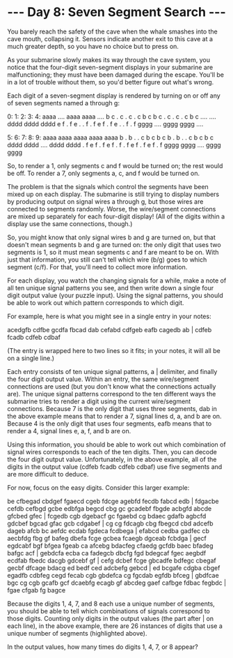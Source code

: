 # --- Day 8: Seven Segment Search ---

   You barely reach the safety of the cave when the whale smashes into the
   cave mouth, collapsing it. Sensors indicate another exit to this cave at a
   much greater depth, so you have no choice but to press on.

   As your submarine slowly makes its way through the cave system, you notice
   that the four-digit seven-segment displays in your submarine are
   malfunctioning; they must have been damaged during the escape. You'll be
   in a lot of trouble without them, so you'd better figure out what's wrong.

   Each digit of a seven-segment display is rendered by turning on or off any
   of seven segments named a through g:

   0:      1:      2:      3:      4:
  aaaa    ....    aaaa    aaaa    ....
 b    c  .    c  .    c  .    c  b    c
 b    c  .    c  .    c  .    c  b    c
  ....    ....    dddd    dddd    dddd
 e    f  .    f  e    .  .    f  .    f
 e    f  .    f  e    .  .    f  .    f
  gggg    ....    gggg    gggg    ....

   5:      6:      7:      8:      9:
  aaaa    aaaa    aaaa    aaaa    aaaa
 b    .  b    .  .    c  b    c  b    c
 b    .  b    .  .    c  b    c  b    c
  dddd    dddd    ....    dddd    dddd
 .    f  e    f  .    f  e    f  .    f
 .    f  e    f  .    f  e    f  .    f
  gggg    gggg    ....    gggg    gggg

   So, to render a 1, only segments c and f would be turned on; the rest
   would be off. To render a 7, only segments a, c, and f would be turned on.

   The problem is that the signals which control the segments have been mixed
   up on each display. The submarine is still trying to display numbers by
   producing output on signal wires a through g, but those wires are
   connected to segments randomly. Worse, the wire/segment connections are
   mixed up separately for each four-digit display! (All of the digits within
   a display use the same connections, though.)

   So, you might know that only signal wires b and g are turned on, but that
   doesn't mean segments b and g are turned on: the only digit that uses two
   segments is 1, so it must mean segments c and f are meant to be on. With
   just that information, you still can't tell which wire (b/g) goes to which
   segment (c/f). For that, you'll need to collect more information.

   For each display, you watch the changing signals for a while, make a note
   of all ten unique signal patterns you see, and then write down a single
   four digit output value (your puzzle input). Using the signal patterns,
   you should be able to work out which pattern corresponds to which digit.

   For example, here is what you might see in a single entry in your notes:

 acedgfb cdfbe gcdfa fbcad dab cefabd cdfgeb eafb cagedb ab |
 cdfeb fcadb cdfeb cdbaf

   (The entry is wrapped here to two lines so it fits; in your notes, it will
   all be on a single line.)

   Each entry consists of ten unique signal patterns, a | delimiter, and
   finally the four digit output value. Within an entry, the same
   wire/segment connections are used (but you don't know what the connections
   actually are). The unique signal patterns correspond to the ten different
   ways the submarine tries to render a digit using the current wire/segment
   connections. Because 7 is the only digit that uses three segments, dab in
   the above example means that to render a 7, signal lines d, a, and b are
   on. Because 4 is the only digit that uses four segments, eafb means that
   to render a 4, signal lines e, a, f, and b are on.

   Using this information, you should be able to work out which combination
   of signal wires corresponds to each of the ten digits. Then, you can
   decode the four digit output value. Unfortunately, in the above example,
   all of the digits in the output value (cdfeb fcadb cdfeb cdbaf) use five
   segments and are more difficult to deduce.

   For now, focus on the easy digits. Consider this larger example:

 be cfbegad cbdgef fgaecd cgeb fdcge agebfd fecdb fabcd edb |
 fdgacbe cefdb cefbgd gcbe
 edbfga begcd cbg gc gcadebf fbgde acbgfd abcde gfcbed gfec |
 fcgedb cgb dgebacf gc
 fgaebd cg bdaec gdafb agbcfd gdcbef bgcad gfac gcb cdgabef |
 cg cg fdcagb cbg
 fbegcd cbd adcefb dageb afcb bc aefdc ecdab fgdeca fcdbega |
 efabcd cedba gadfec cb
 aecbfdg fbg gf bafeg dbefa fcge gcbea fcaegb dgceab fcbdga |
 gecf egdcabf bgf bfgea
 fgeab ca afcebg bdacfeg cfaedg gcfdb baec bfadeg bafgc acf |
 gebdcfa ecba ca fadegcb
 dbcfg fgd bdegcaf fgec aegbdf ecdfab fbedc dacgb gdcebf gf |
 cefg dcbef fcge gbcadfe
 bdfegc cbegaf gecbf dfcage bdacg ed bedf ced adcbefg gebcd |
 ed bcgafe cdgba cbgef
 egadfb cdbfeg cegd fecab cgb gbdefca cg fgcdab egfdb bfceg |
 gbdfcae bgc cg cgb
 gcafb gcf dcaebfg ecagb gf abcdeg gaef cafbge fdbac fegbdc |
 fgae cfgab fg bagce

   Because the digits 1, 4, 7, and 8 each use a unique number of segments,
   you should be able to tell which combinations of signals correspond to
   those digits. Counting only digits in the output values (the part after |
   on each line), in the above example, there are 26 instances of digits that
   use a unique number of segments (highlighted above).

   In the output values, how many times do digits 1, 4, 7, or 8 appear?

